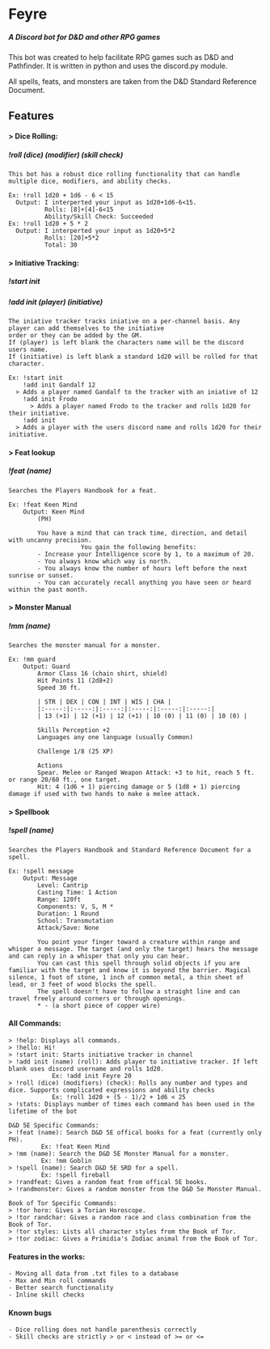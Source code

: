 # Feyre
##### A Discord bot for D&amp;D and other RPG games

This bot was created to help facilitate RPG games such as D&D and Pathfinder. 
It is written in python and uses the discord.py module. 

All spells, feats, and monsters are taken from the D&D Standard Reference Document.

## Features
#### > Dice Rolling:
##### !roll (dice) (modifier) (skill check)
	This bot has a robust dice rolling functionality that can handle multiple dice, modifiers, and ability checks.
	
    Ex: !roll 1d20 + 1d6 - 6 < 15
      Output: I interperted your input as 1d20+1d6-6<15.
              Rolls: [8]+[4]-6<15
              Ability/Skill Check: Succeeded
    Ex: !roll 1d20 + 5 * 2
      Output: I interperted your input as 1d20+5*2
              Rolls: [20]+5*2
              Total: 30
#### > Initiative Tracking:
##### !start init
##### !add init (player) (initiative)
	The iniative tracker tracks iniative on a per-channel basis. Any player can add themselves to the initiative 
	order or they can be added by the GM. 
	If (player) is left blank the characters name will be the discord users name. 
	If (initiative) is left blank a standard 1d20 will be rolled for that character.
	
	Ex: !start init
	    !add init Gandalf 12
      > Adds a player named Gandalf to the tracker with an iniative of 12
	    !add init Frodo
		  > Adds a player named Frodo to the tracker and rolls 1d20 for their initiative.
	    !add init
      > Adds a player with the users discord name and rolls 1d20 for their initiative.
#### > Feat lookup
##### !feat (name)
	Searches the Players Handbook for a feat.
	
	Ex: !feat Keen Mind
		Output: Keen Mind
            (PH)

            You have a mind that can track time, direction, and detail with uncanny precision. 
						You gain the following benefits:
            - Increase your Intelligence score by 1, to a maximum of 20.
            - You always know which way is north.
            - You always know the number of hours left before the next sunrise or sunset.
            - You can accurately recall anything you have seen or heard within the past month.

#### > Monster Manual
##### !mm (name)
	Searches the monster manual for a monster.
	
	Ex: !mm guard
		Output: Guard
            Armor Class 16 (chain shirt, shield)
            Hit Points 11 (2d8+2)
            Speed 30 ft.

            | STR | DEX | CON | INT | WIS | CHA |
            |:-----:|:-----:|:-----:|:-----:|:-----:|:-----:|
            | 13 (+1) | 12 (+1) | 12 (+1) | 10 (0) | 11 (0) | 10 (0) |
						
            Skills Perception +2
            Languages any one language (usually Common)

            Challenge 1/8 (25 XP)

            Actions
            Spear. Melee or Ranged Weapon Attack: +3 to hit, reach 5 ft. or range 20/60 ft., one target. 
            Hit: 4 (1d6 + 1) piercing damage or 5 (1d8 + 1) piercing damage if used with two hands to make a melee attack.
						
#### > Spellbook
##### !spell (name)
	Searches the Players Handbook and Standard Reference Document for a spell.
	
	Ex: !spell message
		Output: Message
            Level: Cantrip
            Casting Time: 1 Action
            Range: 120ft
            Components: V, S, M *
            Duration: 1 Round
            School: Transmutation
            Attack/Save: None

            You point your finger toward a creature within range and whisper a message. The target (and only the target) hears the message and can reply in a whisper that only you can hear.
            You can cast this spell through solid objects if you are familiar with the target and know it is beyond the barrier. Magical silence, 1 foot of stone, 1 inch of common metal, a thin sheet of lead, or 3 feet of wood blocks the spell.
            The spell doesn't have to follow a straight line and can travel freely around corners or through openings.
            * - (a short piece of copper wire)
		
#### All Commands:
	> !help: Displays all commands.
	> !hello: Hi!
	> !start init: Starts initiative tracker in channel
	> !add init (name) (roll): Adds player to initiative tracker. If left blank uses discord username and rolls 1d20.
				Ex: !add init Feyre 20
	> !roll (dice) (modifiers) (check): Rolls any number and types and dice. Supports complicated expressions and ability checks
				Ex: !roll 1d20 + (5 - 1)/2 + 1d6 < 25
	> !stats: Displays number of times each command has been used in the lifetime of the bot

	D&D 5E Specific Commands:
	> !feat (name): Search D&D 5E offical books for a feat (currently only PH). 
			 Ex: !feat Keen Mind
	> !mm (name): Search the D&D 5E Monster Manual for a monster. 
			 Ex: !mm Goblin
	> !spell (name): Search D&D 5E SRD for a spell. 
			 Ex: !spell fireball
	> !randfeat: Gives a random feat from offical 5E books.
	> !randmonster: Gives a random monster from the D&D 5e Monster Manual.

	Book of Tor Specific Commands:
	> !tor horo: Gives a Torian Horoscope.
	> !tor randchar: Gives a random race and class combination from the Book of Tor.
	> !tor styles: Lists all character styles from the Book of Tor.
	> !tor zodiac: Gives a Primidia's Zodiac animal from the Book of Tor.
	
#### Features in the works:
	- Moving all data from .txt files to a database
	- Max and Min roll commands
	- Better search functionality
	- Inline skill checks

#### Known bugs
	- Dice rolling does not handle parenthesis correctly
	- Skill checks are strictly > or < instead of >= or <=
